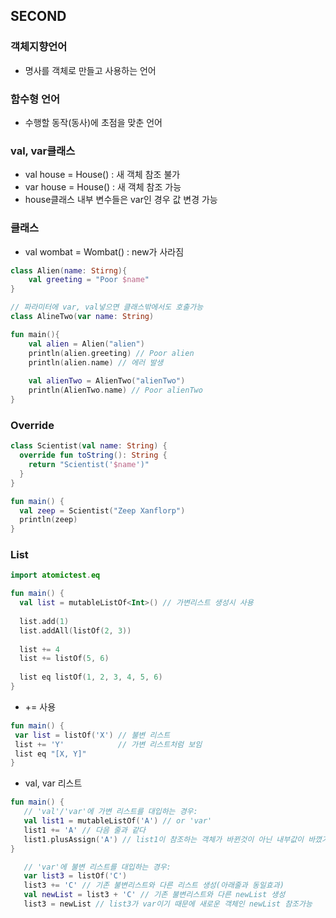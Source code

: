 ## SECOND

### 객체지향언어
 - 명사를 객체로 만들고 사용하는 언어

### 함수형 언어
 - 수행할 동작(동사)에 초점을 맞춘 언어

### val, var클래스
 - val house = House() : 새 객체 참조 불가
 - var house = House() : 새 객체 참조 가능
 - house클래스 내부 변수들은 var인 경우 값 변경 가능

### 클래스
  - val wombat = Wombat() : new가 사라짐
```kotlin
class Alien(name: Stirng){
    val greeting = "Poor $name"
}

// 파라미터에 var, val넣으면 클래스밖에서도 호출가능
class AlineTwo(var name: String)

fun main(){
    val alien = Alien("alien")
    println(alien.greeting) // Poor alien
    println(alien.name) // 에러 발생
    
    val alienTwo = AlienTwo("alienTwo")
    println(AlienTwo.name) // Poor alienTwo
}
```

### Override

```kotlin
class Scientist(val name: String) {
  override fun toString(): String {
    return "Scientist('$name')"
  }
}

fun main() {
  val zeep = Scientist("Zeep Xanflorp")
  println(zeep)
}
```

### List
```kotlin
import atomictest.eq

fun main() {
  val list = mutableListOf<Int>() // 가변리스트 생성시 사용
  
  list.add(1)
  list.addAll(listOf(2, 3))
  
  list += 4
  list += listOf(5, 6)
  
  list eq listOf(1, 2, 3, 4, 5, 6)
}
```
 - += 사용
 ```kotlin
 fun main() {
  var list = listOf('X') // 불변 리스트
  list += 'Y'            // 가변 리스트처럼 보임
  list eq "[X, Y]"
}
 ```


 - val, var 리스트
 ```kotlin
 fun main() {
    // 'val'/'var'에 가변 리스트를 대입하는 경우:
    val list1 = mutableListOf('A') // or 'var'
    list1 += 'A' // 다음 줄과 같다
    list1.plusAssign('A') // list1이 참조하는 객체가 바뀐것이 아닌 내부값이 바꼈기 때문에 가능
 }
 ```

 ```kotlin
    // 'var'에 불변 리스트를 대입하는 경우:
    var list3 = listOf('C')
    list3 += 'C' // 기존 불변리스트와 다른 리스트 생성(아래줄과 동일효과)
    val newList = list3 + 'C' // 기존 불변리스트와 다른 newList 생성
    list3 = newList // list3가 var이기 때문에 새로운 객체인 newList 참조가능
 ```





